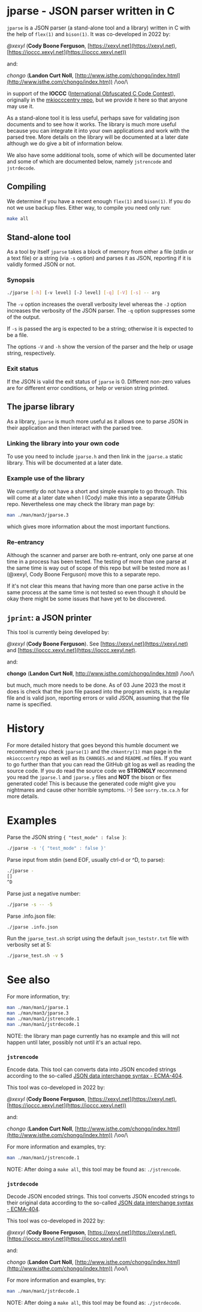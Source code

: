 # jparse - JSON parser written in C


`jparse` is a JSON parser (a stand-alone tool and a library) written in C with
the help of `flex(1)` and `bison(1)`. It was co-developed in 2022 by:

*@xexyl* (**Cody Boone Ferguson**, [https://xexyl.net](https://xexyl.net),
[https://ioccc.xexyl.net](https://ioccc.xexyl.net))

and:

*chongo* (**Landon Curt Noll**, [http://www.isthe.com/chongo/index.html](http://www.isthe.com/chongo/index.htm)) /\oo/\


in support of the **IOCCC** ([International Obfuscated C Code
Contest](https://www.ioccc.org)), originally in the [mkiocccentry
repo](https://github.com/ioccc-src/mkiocccentry), but we provide it here so that
anyone may use it.

As a stand-alone tool it is less useful, perhaps save for validating json
documents and to see how it works. The library is much more useful because you
can integrate it into your own applications and work with the parsed tree. More
details on the library will be documented at a later date although we do give a
bit of information below.

We also have some additional tools, some of which will be documented later and
some of which are documented below, namely `jstrencode` and `jstrdecode`.


## Compiling

We determine if you have a recent enough `flex(1)` and `bison(1)`. If you do not
we use backup files. Either way, to compile you need only run:


```sh
make all
```


## Stand-alone tool

As a tool by itself `jparse` takes a block of memory from either a file (stdin
or a text file) or a string (via `-s` option) and parses it as JSON, reporting
if it is validly formed JSON or not.

### Synopsis


```sh
./jparse [-h] [-v level] [-J level] [-q] [-V] [-s] -- arg
```

The `-v` option increases the overall verbosity level whereas the `-J` option
increases the verbosity of the JSON parser. The `-q` option suppresses some of
the output.

If `-s` is passed the arg is expected to be a string; otherwise it is expected
to be a file.

The options `-V` and `-h` show the version of the parser and the help or usage
string, respectively.


### Exit status

If the JSON is valid the exit status of `jparse` is 0. Different non-zero values
are for different error conditions, or help or version string printed.


## The jparse library

As a library, `jparse` is much more useful as it allows one to parse JSON in
their application and then interact with the parsed tree.


### Linking the library into your own code

To use you need to include `jparse.h` and then link in the `jparse.a` static
library. This will be documented at a later date.


### Example use of the library

We currently do not have a short and simple example to go through. This will
come at a later date when I (Cody) make this into a separate GitHub repo.
Nevertheless one may check the library man page by:


```sh
man ./man/man3/jparse.3
```

which gives more information about the most important functions.

### Re-entrancy

Although the scanner and parser are both re-entrant, only one parse at one time
in a process has been tested. The testing of more than one parse at the same
time is way out of scope of this repo but will be tested more as I (@xexyl, Cody
Boone Ferguson) move this to a separate repo.

If it's not clear this means that having more than one parse active in the same
process at the same time is not tested so even though it should be okay there
might be some issues that have yet to be discovered.

## `jprint`: a JSON printer

This tool is currently being developed by:

*@xexyl* (**Cody Boone Ferguson**). See
[https://xexyl.net](https://xexyl.net) and
[https://ioccc.xexyl.net](https://ioccc.xexyl.net).

and:

**chongo** (**Landon Curt Noll**, <http://www.isthe.com/chongo/index.html>) /\oo/\

but much, much more needs to be done. As of 03 June 2023 the most it does is
check that the json file passed into the program exists, is a regular file and
is valid json, reporting errors or valid JSON, assuming that the file name is
specified.


# History

For more detailed history that goes beyond this humble document we
recommend you check `jparse(1)` and the `chkentry(1)` man page in the
`mkiocccentry` repo as well as its `CHANGES.md` and `README.md` files. If you
want to go further than that you can read the GitHub git log as well as reading
the source code. If you do read the source code we **STRONGLY** recommend you
read the `jparse.l` and `jparse.y` files and **NOT** the bison or flex generated
code! This is because the generated code might give you nightmares and cause
other horrible symptoms. :-) See `sorry.tm.ca.h` for more details.

# Examples

Parse the JSON string `{ "test_mode" : false }`:

```sh
./jparse -s '{ "test_mode" : false }'
```

Parse input from stdin (send EOF, usually ctrl-d or ^D, to parse):

```sh
./jparse -
[]
^D
```

Parse just a negative number:

```sh
./jparse -s -- -5
```

Parse .info.json file:

```sh
./jparse .info.json
```

Run the `jparse_test.sh` script using the default `json_teststr.txt` file with verbosity set at 5:

```sh
./jparse_test.sh -v 5
```



# See also

For more information, try:

```sh
man ./man/man1/jparse.1
man ./man/man3/jparse.3
man ./man/man1/jstrencode.1
man ./man/man1/jstrdecode.1
```

NOTE: the library man page currently has no example and this will not happen
until later, possibly not until it's an actual repo.

### `jstrencode`

Encode data.  This tool can converts data into JSON encoded strings according to the so-called
[JSON data interchange syntax - ECMA-404](https://www.ecma-international.org/publications-and-standards/standards/ecma-404/).

This tool was co-developed in 2022 by:

*@xexyl* (**Cody Boone Ferguson**, [https://xexyl.net](https://xexyl.net),
[https://ioccc.xexyl.net](https://ioccc.xexyl.net))

and:

*chongo* (**Landon Curt Noll**, [http://www.isthe.com/chongo/index.html](http://www.isthe.com/chongo/index.htm)) /\oo/\

For more information and examples, try:

```sh
man ./man/man1/jstrencode.1
```

NOTE: After doing a `make all`, this tool may be found as: `./jstrencode`.


### `jstrdecode`

Decode JSON encoded strings.  This tool converts JSON encoded strings to their original data according to the so-called
[JSON data interchange syntax - ECMA-404](https://www.ecma-international.org/publications-and-standards/standards/ecma-404/).

This tool was co-developed in 2022 by:

*@xexyl* (**Cody Boone Ferguson**, [https://xexyl.net](https://xexyl.net),
[https://ioccc.xexyl.net](https://ioccc.xexyl.net))

and:

*chongo* (**Landon Curt Noll**, [http://www.isthe.com/chongo/index.html](http://www.isthe.com/chongo/index.htm)) /\oo/\

For more information and examples, try:

```sh
man ./man/man1/jstrdecode.1
```

NOTE: After doing a `make all`, this tool may be found as: `./jstrdecode`.

